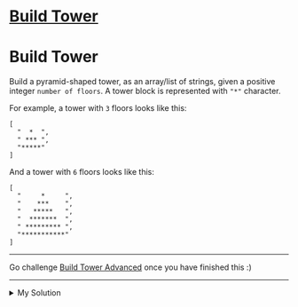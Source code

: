 # [Build Tower](https://www.codewars.com/kata/576757b1df89ecf5bd00073b/javascript)

# Build Tower

Build a pyramid-shaped tower, as an array/list of strings, given a positive integer `number of floors`. A tower block is represented with `"*"` character.

For example, a tower with `3` floors looks like this:

```
[
  "  *  ",
  " *** ",
  "*****"
]
```

And a tower with `6` floors looks like this:

```
[
  "     *     ",
  "    ***    ",
  "   *****   ",
  "  *******  ",
  " ********* ",
  "***********"
]
```

---

Go challenge [Build Tower Advanced](https://www.codewars.com/kata/57675f3dedc6f728ee000256) once you have finished this :)

---

<details><summary>My Solution</summary>

```js
function towerBuilder(nFloors) {
  const tower = []
  for (let i = 1; i <= nFloors; i++) {
    tower.push(' '.repeat(nFloors - i) + '*'.repeat(2 * i - 1) + ' '.repeat(nFloors - i))
  }
  return tower
}
```

</details>
